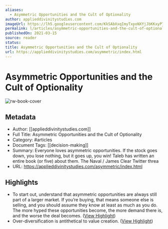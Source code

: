 ```yaml
---
aliases:
  - Asymmetric Opportunities and the Cult of Optionality
author: applieddivinitystudies.com
imageUrl: https://lh5.googleusercontent.com/KkSAbXxqImyTxpoNXYjJbKKxyP7D81vZEd3rRobPkTVWDQJxY3UkJZPnkZRPALK7YKKNiarwb2adoAwolkqtZTtHQLYeGzDl_Dy_k1F6TzLjo33b-mgqEa3Uv433ivixeZqgirUT
permalink: l/articles/asymmetric-opportunities-and-the-cult-of-optionality
publishedOn: 2021-03-15
source: reader
status: 
title: Asymmetric Opportunities and the Cult of Optionality
url: https://applieddivinitystudies.com/asymmetric/index.html
---
```

# Asymmetric Opportunities and the Cult of Optionality

![rw-book-cover](https://lh5.googleusercontent.com/KkSAbXxqImyTxpoNXYjJbKKxyP7D81vZEd3rRobPkTVWDQJxY3UkJZPnkZRPALK7YKKNiarwb2adoAwolkqtZTtHQLYeGzDl_Dy_k1F6TzLjo33b-mgqEa3Uv433ivixeZqgirUT)

## Metadata

- Author: [[applieddivinitystudies.com]]
- Full Title: Asymmetric Opportunities and the Cult of Optionality
- Category: #articles
- Document Tags: [[decision-making]]
- Summary: Everyone loves asymmetric opportunities. If the stock goes down, you lose nothing, but it goes up, you win! Taleb has written an entire book (or five) about them. The Naval / James Clear Twitter threa
- URL: https://applieddivinitystudies.com/asymmetric/index.html

## Highlights

- To start out, understand that asymmetric opportunities are always still part of a larger market. If you’re buying, that means someone else is selling, and you should assume they know at least as much as you do. The more hyped these opportunities become, the more demand there is, and the worse the deal becomes. ([View Highlight](https://read.readwise.io/read/01h3kqn828grj59mp2n522kj9f))
- Over-diversification is antithetical to value creation. ([View Highlight](https://read.readwise.io/read/01h3kqsjsk1dgjws3rxp8v149f))

